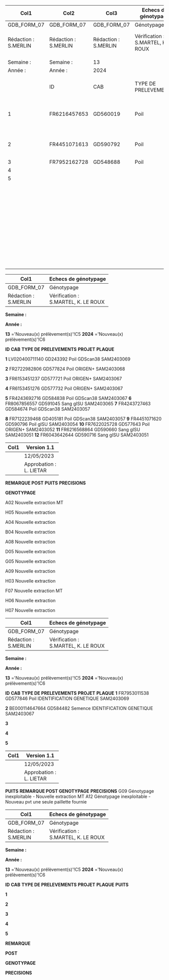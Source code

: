 |Col1|Col2|Col3|Echecs de génotypage|Col5|Col6|Col7|Version 1.1|Col9|
|---|---|---|---|---|---|---|---|---|
|GDB_FORM_07|GDB_FORM_07|GDB_FORM_07|Génotypage|Génotypage|Génotypage|Génotypage|12/05/2023|12/05/2023|
|Rédaction :<br>S.MERLIN|Rédaction :<br>S.MERLIN|Rédaction :<br>S.MERLIN|Vérification :<br>S.MARTEL, K. LE ROUX|Vérification :<br>S.MARTEL, K. LE ROUX|Vérification :<br>S.MARTEL, K. LE ROUX|Vérification :<br>S.MARTEL, K. LE ROUX|Approbation :<br>L. LIETAR|Approbation :<br>L. LIETAR|
||||||||||
|Semaine :|Semaine :|13|||||||
|Année :|Année :|2024|||||||
||||||||||
||ID|CAB|TYPE DE PRELEVEMENTS|PROJET|PLAQUE|PUITS|REMARQUE<br>POST<br>GENOTYPAGE|PRECISIONS|
|1|FR6216457653|GD560019|Poil|IDENTIFICATION GENETIQUE|SAM2403068|D01|Nouveau pvt|doublon G02, incompat, même préleveur/série -> bloqué|
|2|FR4451071613|GD590792|Poil|gISU|SAM2403054|C04|Nouveau pvt|doublon E01, même lot, incompat -> bloqué|
|3|FR7952162728|GD548688|Poil|GDScan38|SAM2403067|G01|Nouveau pvt|MT|
|4|||||||||
|5|||||||||
||||||||||
||||||||||
||||||||||
||||||||||
||||||||||
||||||||||
||||||||||
||||||||||
||||||||||
||||||||||
||||||||||
||||||||||
||||||||||
||||||||||
||||||||||
||||||||||
||||||||||
||||||||||
||||||||||
||||||||||
||||||||||
||||||||||
||||||||||
||||||||||
||||||||||
||||||||||
||||||||||
||||||||||
||||||||||
||||||||||
||||||||||
||||||||||
||||||||||
||||||||||
||||||||||
||||||||||
||||||||||
||||||||||
||||||||||
||||||||||
||||||||||
|||||||||1/1|

|Col1|Echecs de génotypage|
|---|---|
|GDB_FORM_07|Génotypage|
|Rédaction :<br>S.MERLIN|Vérification :<br>S.MARTEL, K. LE ROUX|


**Semaine :**

**Année :**


**13** ='Nouveau(x) prélèvement(s)'!C5
**2024** ='Nouveau(x) prélèvement(s)'!C6


**ID** **CAB** **TYPE DE PRELEVEMENTS** **PROJET** **PLAQUE**

**1** LV020400711140 GD243392 Poil GDScan38 SAM2403069

**2** FR2722982806 GD577824 Poil ORIGEN+ SAM2403068

**3** FR6153451237 GD577721 Poil ORIGEN+ SAM2403067

**4** FR6153451276 GD577732 Poil ORIGEN+ SAM2403067

**5** FR4243692716 GD584838 Poil GDScan38 SAM2403067
**6** FR8067856557 GD591045 Sang gISU SAM2403065
**7** FR4243727463 GD584674 Poil GDScan38 SAM2403057

**8** FR7122239468 GD405181 Poil GDScan38 SAM2403057
**9** FR4451071620 GD590796 Poil gISU SAM2403054
**10** FR7622025728 GD577643 Poil ORIGEN+ SAM2403052
**11** FR6216568864 GD590660 Sang gISU SAM2403051
**12** FR6043642644 GD590716 Sang gISU SAM2403051

|Col1|Version 1.1|
|---|---|
||12/05/2023|
||Approbation :<br>L. LIETAR|


**REMARQUE POST**
**PUITS** **PRECISIONS**

**GENOTYPAGE**

A02 Nouvelle extraction MT

H05 Nouvelle extraction

A04 Nouvelle extraction

B04 Nouvelle extraction

A08 Nouvelle extraction

D05 Nouvelle extraction

G05 Nouvelle extraction

A09 Nouvelle extraction

H03 Nouvelle extraction

F07 Nouvelle extraction MT

H06 Nouvelle extraction

H07 Nouvelle extraction

|Col1|Echecs de génotypage|
|---|---|
|GDB_FORM_07|Génotypage|
|Rédaction :<br>S.MERLIN|Vérification :<br>S.MARTEL, K. LE ROUX|


**Semaine :**

**Année :**


**13** ='Nouveau(x) prélèvement(s)'!C5
**2024** ='Nouveau(x) prélèvement(s)'!C6


**ID** **CAB** **TYPE DE PRELEVEMENTS** **PROJET** **PLAQUE**
**1** FR7953011538 GD577846 Poil IDENTIFICATION GENETIQUE SAM2403069

**2** BE000114647664 GD584482 Semence IDENTIFICATION GENETIQUE SAM2403067

**3**

**4**

**5**

|Col1|Version 1.1|
|---|---|
||12/05/2023|
||Approbation :<br>L. LIETAR|


**PUITS** **REMARQUE POST GENOTYPAGE** **PRECISIONS**
G09 Génotypage inexploitable - Nouvelle extraction MT
A12 Génotypage inexploitable - Nouveau pvt une seule paillette fournie

|Col1|Echecs de génotypage|
|---|---|
|GDB_FORM_07|Génotypage|
|Rédaction :<br>S.MERLIN|Vérification :<br>S.MARTEL, K. LE ROUX|


**Semaine :**

**Année :**


**13** ='Nouveau(x) prélèvement(s)'!C5
**2024** ='Nouveau(x) prélèvement(s)'!C6


**ID** **CAB** **TYPE DE PRELEVEMENTS** **PROJET** **PLAQUE** **PUITS**


**1**

**2**

**3**

**4**

**5**

**REMARQUE**


**POST**

**GENOTYPAGE**


**PRECISIONS**

